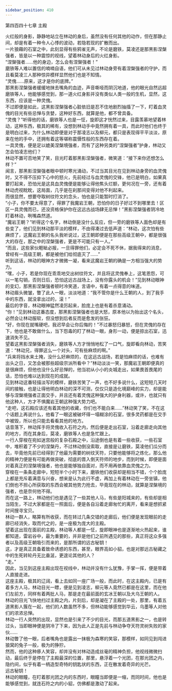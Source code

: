 ```yaml
---
sidebar_position: 410
---
```

 第四百四十七章 主殿


火红般的身影，静静地站立在林动的身后，虽然没有任何其他的动作，但在那静止间，却是有着一种令人心悸的波动，若隐若现的扩散而出。  
一片狼藉的石室之中，此刻显得有些鸦雀无声，不论是磨铁，莫凌还是那黑影涅槃强者，皆是以一种震惊的视线，望着林动身后的火红身影。  
“涅槃强者……他的身边，怎么会有涅槃强者！”  
磨铁等人难以置信的喃喃自语，他们可从未见过林动身旁有着涅槃强者的守护，而且看莫凌三人那种惊异模样显然他们也是不知情。  
“灵傀……原来，这才是你的底牌。”  
那黑影涅槃强者缓缓地抹去嘴角的血迹，声音嘶哑而阴沉地道，他的眼光自然远超磨铁等人，他能够感觉到，那一道火红身影并没有类似人类一般的生机，显然，这东西，应该是一种灵傀。  
不过即便是如此，这黑影涅槃强者心脏依旧是忍不住地剧烈抽搐了一下，盯着血灵傀的目光有些忌惮与贪婪，这种好东西，就算是他，都不曾具备。  
“灵傀？”听得他的话，磨铁等人也是一怔，旋即这才恍然过来，目露羡慕地望着林动，这种东西，极其的稀有，没想到林动手中竟然拥有着一具，而此时他们也终于是明白过来，为什么林动即便是对于那凌志以及柳元，都只是表现得平平淡淡，原来在他的手中，还拥有着这等堪称震慑性般的东西存在着。  
一具灵傀，便是足以媲美涅槃境强者，而有了这种另类的“涅槃强者”护身，林动又怎会怕凌志他们？  
林动不置可否地笑了笑，目光盯着那黑影涅槃强者，微笑道：“接下来你还想怎么样？”  
闻言，那黑影涅槃强者眼中顿时寒光涌动，不过当其目光在见到林动身旁的血灵傀时，又不得不压抑下心中的怒火，先前经过与血灵傀的交锋，他已是明白，如果真要打起来，恐怕光是这具血灵傀便是能够让得他焦头烂额，更何况在一旁，还有着林动虎视眈眈，这局面，几乎是在刹那间变得对他不利起来。  
而很显然，想要夺取树纹符文的念头，怕也是只能暂时打消了。  
“小子，你不要太得意了，得罪了我魔岩王朝，恐怕你的日子好过不到哪里去！区区一具灵傀而已，还没资格保护你在这远古战场肆无忌惮！”黑影涅槃强者阴冷地盯着林动，咧嘴森然道。  
“魔岩王朝？”听得这个名字，林动倒是没什么反应，但一旁的磨铁等人面色却是有些变了，他们见到林动那平淡的模样，不由得凑过去低声道：“林动，这次怕有些麻烦了，这魔岩王朝的名头我听说过，这王朝即便是在那些高级王朝中，都是很强大的存在，那之中的涅槃强者，更是不可能只有一人。”  
“而且，这些家伙睚眦必报，一旦得罪他们，必定会不死不休，据我得来的消息，曾经有一高级王朝，都是被他们给彻底灭了……”  
听到这话，林动的眼神方才微微一凝，看来这魔岩王朝的确是一方相当强大的势力。  
“嘿，小子，若是你现在乖乖地交出树纹符文，并且将这灵傀奉上，这笔恩怨，可以一笔勾销，否则日后，恐怕这远古战场上，没有你露头的机会！”见到林动眼神的变幻，那黑影涅槃强者顿时冷笑道，言语中，有着一点得意的味道。  
林动眉头微皱，瞥了此人一眼，淡淡地道：“我不管你是什么王朝的人，到了我手中的东西，就没拿出过的，滚！”  
最后的字音，林动眼神猛然凌厉起来，脸庞上也是有着杀意涌动。  
“你！”见到林动这番态度，那黑影涅槃强者也是大怒，原本他以为抬出这个名头，必然会让林动服软，但没想到后者反而是愈发的张狂。  
“好，你现在就嘴硬吧，我迟早会让你后悔的！”不过暴怒归暴怒，但在灵傀的存在下，他也是不敢做什么，当下怨毒的盯了林动一眼，身形一动，便是掠出石室，迅速消失不见。  
望着这黑影涅槃强者消失，磨铁等人方才悄悄地松了一口气，旋即看向林动，苦笑道：“林动兄，得罪这么一个对头，可有些麻烦的啊。”  
“兵来将挡水来土掩，没什么好麻烦的，在这远古战场，若是怕麻烦的话，也难有出头之日，又怎会被那些超级宗派所看中？”林动淡淡一笑，那魔岩王朝即便真的是很麻烦，但他也没什么好忌惮的，他当初从小小的炎城走出，如果畏首畏尾的话，恐怕也难以达到现在的成就。  
见到林动这番轻描淡写的模样，磨铁苦笑了一声，也不好多说什么，这短短几天时间的接触，也是让得他明白林动的深不可测，仅仅只是造化境巅峰的实力，却是能够与涅槃境强者正面交手，并且还有着灵傀这种强大的护身利器，或许，也就只有他这种人，方才不惧魔岩王朝这种强大势力吧。  
“走吧，这石殿应该还有着其他的收藏，你们也不能白来……”林动笑了笑，不在这个话题上再说什么，他看了一眼这被破坏得一塌糊涂的石室，很多灵药都是在交手中被毁，所以也只能去看看其他的地方。  
话音落下，林动挥手将灵傀收入石符之内，然后便是走出石室，沿着走廊走向其他的地方，而在其身后，莫凌，磨铁等人也是急忙跟上。  
一行人穿梭在宛如迷宫般的复杂石殿之中，沿途倒也是有着一些收获，一些石室中，堆积着了不少的涅槃丹，不过林动倒没索取，直接是让磨铁，莫凌他们瓜分而去，毕竟他先前已经得到了他最为需要的树纹天符，只要他能够将之炼化，那么他的精神力便是有可能再做突破，彻底的晋入倒天符师的地步，而到时候，即便是面对着真正的涅槃境强者，他也是能够独自面对，而不用再依靠血灵傀之力。  
穿梭在一条条走廊中，短短半个小时下来，磨铁他们收获却是相当不错，个个脸庞上都是充斥着满意与兴奋，想来是认为此行不虚，再加上有着林动在一旁坐镇，他们倒也不担心所获取的东西会被其他势力抢去，毕竟现在的林动，就算是涅槃境的强者，也是奈何他不得。  
而在这一路上，林动他们也是遇见了一些其他人马，有些是阳城来的，有些却是相当陌生，不过大家都是在一照面后，便是各自沿着走廊匆忙的离开，看来是想抓紧时间搜寻宝贝。  
林动一群人，略算有所收获，而在转过几条交错的走廊后，他们便是发现眼前的走廊已经消失，取而代之的，是一座极为庞大的主殿。  
望着这出现在面前的主殿，林动等人都是一怔，旋即眼神也是逐渐地火热起来，谁都知道，雷岩谷中，最为重要的，并非是他们之前所遇见的那些，真正将这众多强者以及高级王朝吸引而来的，是那所谓的远古秘钥！  
这，才是真正具备着致命诱惑的东西，甚至，眼界高如小貂，也是对那远古秘藏之中的生死转轮丹无比垂涎，更遑论其他的人？  
“走。”  
因此，当见到这座主殿出现在视线中，林动并没有什么犹豫，手掌一挥，便是带着人直接走进。  
这座主殿，极其的辽阔，看上去如同一座广场一般，而此时，在这主殿内，已是有着多方人马，林动目光一瞟，便是见到凌志，柳元等人竟然已都是在这里，而在他们左前方，同样有着两批人马，那是走在最前面的玄冰王朝以及大乌王朝的人。  
林动的目光飞快地扫过主殿之内，片刻后，却是凝在了主殿的一处，那里，有着五道黑影人簇在一起，他们的人数虽然不多，但林动能够感觉到华云，乌墨等人对他们的浓浓忌惮。  
林动一行人突然的出现，显然也是引来了不少的目光，而那五道黑影之一，也是转过头，当即眼神便是阴冷了下来，因为此人正是先前与林动争夺天符灵树失败的家伙……  
林动瞥了他一眼，后者嘴角也是露出一抹极为森寒的笑容，那模样，如同见到闯进狼窝的兔子一般，极为的狰狞。  
然而，他的这种瘆人笑容，却并没有对林动造成丝毫的精神负担，他视线微微扫动，最后终于是停在了主殿最深的位置，那里，悬浮着一个光团，在那光团之内，隐约间，似乎有着一柄造型奇特的钥匙状的东西，正在散发着奇异的光芒。  
远古秘钥！  
林动的眼瞳，在盯着那光团之内的东西时，眼瞳当即便是一缩，而同时间，他也是能够感觉到，就连石符之内的小貂，仿佛都是激动了起来。  
  
  
